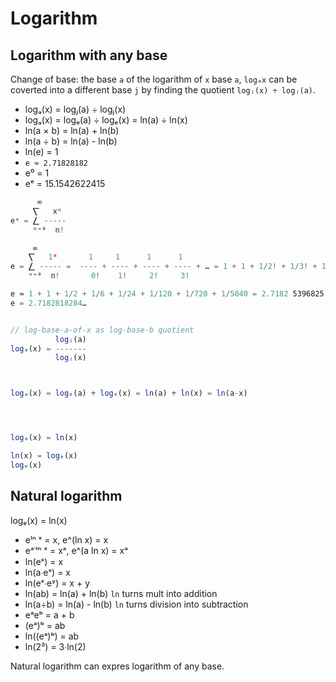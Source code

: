 # Logarithm

## Logarithm with any base

Change of base: the base `a` of the logarithm of `x` base `a`, `logₐx` can be coverted into a different base `j` by finding the quotient `logⱼ(x) ÷ logⱼ(a)`.
- logₐ(x) = logⱼ(a) ÷ logⱼ(x)
- logₐ(x) = logₑ(a) ÷ logₑ(x) = ln(a) ÷ ln(x)
- ln(a × b) = ln(a) + ln(b)
- ln(a ÷ b) = ln(a) - ln(b)
- ln(e) = 1
- `e ≈ 2.71828182`
- e⁰ = 1
- eᵉ = 15.1542622415


```js
      ∞
     ⎲   xⁿ
eˣ = ⎳ -----
     ⁿ⁼⁰  n!

     ∞
    ⎲   1ⁿ       1     1      1      1
e = ⎳ ----- =  ---- + ---- + ---- + ---- + … = 1 + 1 + 1/2! + 1/3! + 1/4! + …
    ⁿ⁼⁰  n!       0!    1!     2!     3!

e ≈ 1 + 1 + 1/2 + 1/6 + 1/24 + 1/120 + 1/720 + 1/5040 = 2.7182 5396825
e = 2.7182818284…


// log-base-a-of-x as log-base-b quotient
          logⱼ(a)
logₐ(x) = -------
          logⱼ(x)



logₐ(x) = logₑ(a) ÷ logₑ(x) = ln(a) ÷ ln(x) = ln(a-x)




logₐ(x) = ln(x)

ln(x) = logₑ(x)
logₑ(x)
```


## Natural logarithm

logₑ(x) = ln(x)
- eˡⁿ ˣ = x,   e^(ln x) = x
- eᵃᣟˡⁿ ˣ = xᵃ, e^(a ln x) = xᵃ
- ln(eˣ) = x
- ln(a∙eˣ) = x
- ln(eˣ∙eʸ) = x + y
- ln(ab) = ln(a) + ln(b)    `ln` turns mult into addition
- ln(a÷b) = ln(a) - ln(b)   `ln` turns division into subtraction
- eᵃeᵇ = a + b
- (eᵃ)ᵇ = ab
- ln((eᵃ)ᵇ) = ab
- ln(2³) = 3∙ln(2)

Natural logarithm can expres logarithm of any base.
